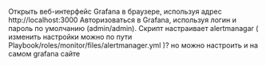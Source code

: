 Открыть веб-интерфейс Grafana в браузере, используя адрес http://localhost:3000
Авторизоваться в Grafana, используя логин и пароль по умолчанию (admin/admin).
Скрипт настраивает alertmanagar ( изменить настройки можно по пути Playbook/roles/monitor/files/alertmanager.yml )? но можно настроить и на самом grafana сайте
